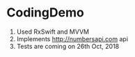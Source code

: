 # CodingDemo

1. Used RxSwift and MVVM
2. Implements http://numbersapi.com api
3. Tests are coming on 26th Oct, 2018
